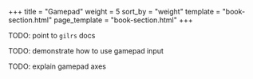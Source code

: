 +++
title = "Gamepad"
weight = 5
sort_by = "weight"
template = "book-section.html"
page_template = "book-section.html"
+++

TODO: point to `gilrs` docs

TODO: demonstrate how to use gamepad input

TODO: explain gamepad axes
